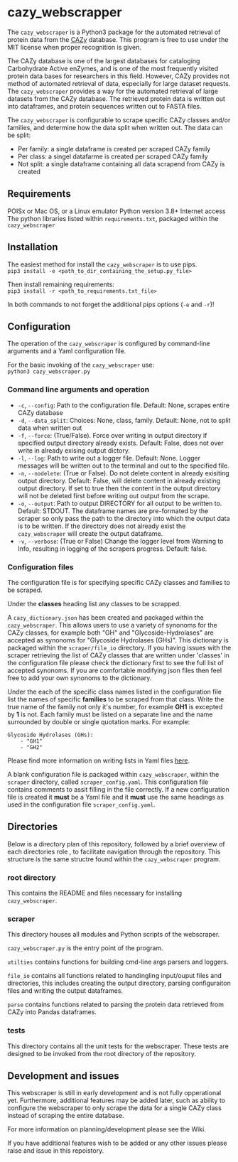 # cazy_webscrapper
The `cazy_webscraper` is a Python3 package for the automated retrieval of protein data from the [CAZy](http://wwww.cazy.org/) database. This program is free to use under the MIT license when proper recognition is given.

The CAZy database is one of the largest databases for cataloging Carbohydrate Active enZymes, and is one of the most frequently visited protein data bases for researchers in this field. However, CAZy provides not method of automated retrieval of data, especially for large dataset requests. The `cazy_webscraper` provides a way for the automated retrieval of large datasets from the CAZy database. The retrieved protein data is written out into dataframes, and protein sequences written out to FASTA files.

The `cazy_webscraper` is configurable to scrape specific CAZy classes and/or families, and determine how the data split when written out. The data can be split:

- Per family: a single dataframe is created per scraped CAZy family
- Per class: a singel datafarme is created per scraped CAZy family
- Not split: a single dataframe containing all data scrapend from CAZy is created

## Requirements

POISx or Mac OS, or a Linux emulator
Python version 3.8+
Internet access
The python libraries listed within `requirements.txt`, packaged within the `cazy_webscraper`

## Installation

The easiest method for install the `cazy_webscraper` is to use pips.  
`pip3 install -e <path_to_dir_containing_the_setup.py_file>`  

Then install remaining requirements:  
`pip3 install -r <path_to_requirements.txt_file>`  

In both commands to not forget the additional pips options (`-e` and `-r`)!

## Configuration

The operation of the `cazy_webscraper` is configured by command-line arguments and a Yaml configuration file.

For the basic invoking of the `cazy_webscraper` use:  
`python3 cazy_webscraper.py`

### Command line arguments and operation

- `-c`, `--config`: Path to the configuration file. Default: None, scrapes entire CAZy database
- `-d`, `--data_split`: Choices: None, class, family. Default: None, not to split data when written out
- `-f`, `--force`: (True/False). Force over writing in output directory if specified output directory already exists. Default: False, does not over write in already exising output dictory. 
- `-l`, `--log`: Path to write out a logger file. Default: None. Logger messages will be written out to the terminal and out to the specified file.
- `-n`, `--nodelete`: (True or False). Do not delete content in already exisiting output directory. Default: False, will delete content in already existing output directory. If set to true then the content in the output directory will not be deleted first before writing out output from the scrape.
- `-o`, `--output`: Path to output DIRECTORY for all output to be written to. Default: STDOUT. The dataframe names are pre-formated by the scraper so only pass the path to the directory into which the output data is to be written. If the directory does not already exist the `cazy_webscraper` will create the output dataframe.
- `-v`, `--verbose`: (True or False) Change the logger level from Warning to Info, resulting in logging of the scrapers progress. Default: false.

### Configuration files

The configuration file is for specifying specific CAZy classes and families to be scraped.

Under the **classes** heading list any classes to be scrapped.

A `cazy_dictionary.json` has been created and packaged within the `cazy_webscraper`. This allows users to use a variety of synonoms for the CAZy classes, for example both "GH" and "Glycoside-Hydrolases" are accepted as synonoms for "Glycoside Hydrolases (GHs)". This dictionary is packaged within the `scraper/file_io` directory. If you having issues with the scraper retrieving the list of CAZy classes that are written under 'classes' in the configuration file please check the dictionary first to see the full list of accepted synonoms. If you are comfortable modifying json files then feel free to add your own synonoms to the dictionary.

Under the each of the specific class names listed in the configuration file list the names of specific **families** to be scraped from that class. Write the true name of the family not only it's number, for example **GH1** is excepted by **1** is not. Each family must be listed on a separate line and the name surrounded by double or single quotation marks. For example:

```
Glycoside Hydrolases (GHs):
    - "GH1"
    - "GH2"
```

Please find more information on writing lists in Yaml files [here](https://docs.ansible.com/ansible/latest/reference_appendices/YAMLSyntax.html).

A blank configuration file is packaged within `cazy_webscraper`, within the `scraper` directory, called `scraper_config.yaml`. This configuration file contains comments to assit filling in the file correctly. If a new configuration file is created it **must** be a Yaml file and it **must** use the same headings as used in the configuration file `scraper_config.yaml`.

## Directories

Below is a directory plan of this repository, followed by a brief overview of each directories role , to facilitate navigation through the repository. This structure is the same structre found within the `cazy_webscraper` program.

### root directory

This contains the README and files necessary for installing `cazy_webscraper`.

### scraper

This directory houses all modules and Python scripts of the webscraper.

`cazy_webscraper.py` is the entry point of the program.

`utilties` contains functions for building cmd-line args parsers and loggers.

`file_io` contains all functions related to handingling input/ouput files and directories, this includes creating the output directory, parsing configuraiton files and writing the output dataframes.

`parse` contains functions related to parsing the protein data retrieved from CAZy into Pandas dataframes.

### tests

This directory contains all the unit tests for the webscraper. These tests are designed to be invoked from the root directory of the repository.

## Development and issues

This webscraper is still in early development and is not fully opperational yet. Furthermore, additional features may be added later, such as ability to configure the webscraper to only scrape the data for a single CAZy class instead of scraping the entire database.

For more information on planning/development please see the Wiki.

If you have additional features wish to be added or any other issues please raise and issue in this repoistory.
